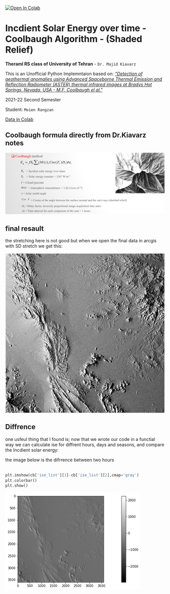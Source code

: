 <a href="https://colab.research.google.com/github/moienr/Incdient-Solar-Energy/blob/main/Coolbaugh.ipynb" target="_parent"><img src="https://colab.research.google.com/assets/colab-badge.svg" alt="Open In Colab"/></a>

# Incdient Solar Energy over time - Coolbaugh Algorithm - (Shaded Relief)
**Theraml RS class of University of Tehran** - `Dr. Majid Kiavarz`

This is an Unofficial Python Implemntaion based on:
[*"Detection of geothermal anomalies using Advanced Spaceborne Thermal Emission and Reflection Radiometer (ASTER) thermal infrared images at Bradys Hot Springs, Nevada, USA - M.F. Coolbaugh el al."*](https://doi.org/10.1016/j.rse.2006.09.001)

2021-22 Second Semester

Student: `Moien Rangzan`


[Data in Colab](https://drive.google.com/drive/folders/1SNANpnL-M4zCxAFrisNUa09s_15C-7GT?usp=sharing)


## Coolbaugh formula directly from Dr.Kiavarz notes

![image.png](Coolbaugh_files/coolb_slide.png)



## final resault
the stretching here is not good but when we open the final data in arcgis with SD stretch we get this:

![image.png](Coolbaugh_files/final_res.png)

## Diffrence

one usfeul thing that I found is; now that we wrote our code in a functial way we can calculate ise for diffrent hours, days and seasons, and compare the Incdient solar energy:

the image below is the difrrence between two hours



```python

plt.imshow(cb['ise_list'][1]-cb['ise_list'][2],cmap='gray')
plt.colorbar()
plt.show()
```


    
![png](Coolbaugh_files/Coolbaugh_62_0.png)
    

